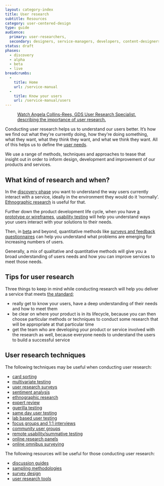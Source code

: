 ```yaml
---
layout: category-index
title: User research
subtitle: Resources
category: user-centered-design
type: guide
audience:
  primary: user-researchers,
  secondary: designers, service-managers, developers, content-designers
status: draft
phases:
  - discovery
  - alpha
  - beta
  - live
breadcrumbs:
  -
    title: Home
    url: /service-manual
  -
    title: Know your users
    url: /service-manual/users
---
```


<figure class="media-player-wrapper video"><a href="https://www.youtube.com/watch?v=1hbnPCdM4ls">Watch Angela Collins-Rees, GDS User Research Specialist, describing the importance of user research.</a></figure>

Conducting user research helps us to understand our users better. It’s how we find out what they're currently doing, how they're doing something, what they want, what they think they want, and what we think they want. All of this helps us to define the [user needs](/service-manual/user-centered-design/user-needs.html).

We use a range of methods, techniques and approaches to tease that insight out in order to inform design, development and improvement of our products and services.

## What kind of research and when?

In the [discovery phase](/service-manual/phases/discovery.html) you want to understand the way users currently interact with a service, ideally in the environment they would do it ‘normally’. [Ethnographic research](/service-manual/user-centered-design/user-research/ethnographic-research.html) is useful for that.

Further down the product development life cycle, when you have [a prototype or wireframes](/service-manual/phases/alpha.html), [usability testing](/service-manual/user-centered-design/user-research/remote-usability.html) will help you understand ways your users interact with your solutions to their needs.

Then, in [beta](/service-manual/phases/beta.html) and beyond, quantitative methods like [surveys and feedback questionnaires](/service-manual/user-centered-design/user-research/survey-design.html) can help you understand what problems are emerging for increasing numbers of users.

Generally, a mix of qualitative and quantitative methods will give you a broad understanding of users needs and how you can improve services to meet those needs.

## Tips for user research

Three things to keep in mind while conducting research will help you deliver a service that meets [the standard](/service-manual/digital-by-default/index.html);

* really get to know your users, have a deep understanding of their needs and how to meet them
* be clear on where your product is in its lifecycle, because you can then choose particular methods or techniques to conduct some research that will be appropriate at that particular time
* get the team who are developing your product or service involved with the research as well, because everyone needs to understand the users to build a successful service

## User research techniques

The following techniques may be useful when conducting user research:

* [card sorting](/service-manual/user-centered-design/card-sorting.html)
* [multivariate testing](/service-manual/user-centered-design/user-research/multivariate-testing.html)
* [user research surveys](/service-manual/user-centered-design/user-research/user-research-surveys.html)
* [sentiment analysis](/service-manual/user-centered-design/user-research/sentiment-analysis.html)
* [ethnographic research](/service-manual/user-centered-design/user-research/ethnographic-research.html)
* [expert review](/service-manual/user-centered-design/user-research/expert-review.html)
* [guerilla testing](/service-manual/user-centered-design/user-research/guerilla-testing.html)
* [same day user testing](/service-manual/user-centered-design/user-research/same-day-user-testing.html)
* [lab based user testing](/service-manual/user-centered-design/user-research/lab-based-user-testing.html)
* [focus groups and 1:1 interviews](/service-manual/user-centered-design/user-research/focus-groups-mini-groups-interviews.html)
* [community user groups](/service-manual/user-centered-design/user-research/community-user-groups.html)
* [remote usability/summative testing](/service-manual/user-centered-design/user-research/remote-usability.html)
* [online research panels](/service-manual/user-centered-design/user-research/online-research-panels.html)
* [online omnibus surveying](/service-manual/user-centered-design/user-research/online-omnibus-survey.html)

The following resources will be useful for those conducting user research:

* [discussion guides](/service-manual/user-centered-design/user-research/discussion-guides.html)
* [sampling methodologies](/service-manual/user-centered-design/user-research/sampling-methodologies.html)
* [survey design](/service-manual/user-centered-design/user-research/survey-design.html)
* [user research tools](/service-manual/user-centered-design/user-research/user-research-tools.html)
